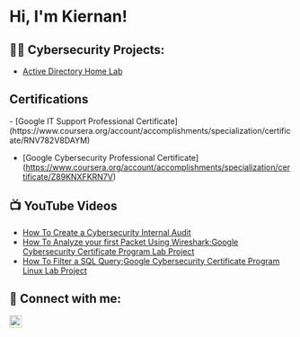 <h1>Hi, I'm Kiernan! 

<h2>👨‍💻 Cybersecurity Projects:</h2>
  
  - [Active Directory Home Lab](https://github.com/Krod7435/ActiveDirectoryLabWork/edit/main/README.md)

  <h2>Certifications</h2>
 - [Google IT Support Professional Certificate](https://www.coursera.org/account/accomplishments/specialization/certificate/RNV782V8DAYM)

 - [Google Cybersecurity Professional Certificate]
(https://www.coursera.org/account/accomplishments/specialization/certificate/Z89KNXFKRN7V)

 <h2>📺 YouTube Videos</h2>

 - [How To Create a Cybersecurity Internal Audit](https://www.youtube.com/watch?v=KZ9nXW2jIdI&t=23s)
 - [How To Analyze your first Packet Using Wireshark;Google Cybersecurity Certificate Program Lab Project](https://www.youtube.com/watch?v=B7qTDW-0_X0)
 - [ How To Filter a SQL Query;Google Cybersecurity Certificate Program Linux Lab Project](https://www.youtube.com/watch?v=pQJb5Y_LwSQ)


<h2> 🤳 Connect with me:</h2>


[<img align="left" alt="JoshMadakor | LinkedIn" width="22px" src="https://cdn.jsdelivr.net/npm/simple-icons@v3/icons/linkedin.svg" />][linkedin]



[linkedin]: https://www.linkedin.com/in/kiernan-rodriguez-2b444671/

<!--
**joshmadakor1/joshmadakor1** is a ✨ _special_ ✨ repository because its `README.md` (this file) appears on your GitHub profile.

Here are some ideas to get you started:

- 🔭 I’m currently working on ...
- 🌱 I’m currently learning ...
- 👯 I’m looking to collaborate on ...
- 🤔 I’m looking for help with ...
- 💬 Ask me about ...
- 📫 How to reach me: ...
- 😄 Pronouns: ...
- ⚡ Fun fact: ...
-->
